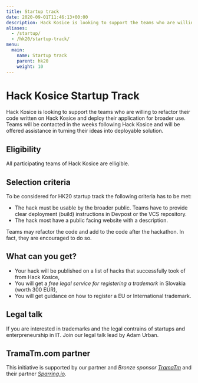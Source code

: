 ```yaml
---
title: Startup track
date: 2020-09-01T11:46:13+00:00
description: Hack Kosice is looking to support the teams who are willing to refactor their code written on Hack Kosice and deploy their application for broader use.
aliases:
  - /startup/
  - /hk20/startup-track/
menu:
  main:
    name: Startup track
    parent: hk20
    weight: 10
---
```



# Hack Kosice Startup Track

Hack Kosice is looking to support the teams who are willing to refactor their code written on Hack Kosice and deploy their application for broader use.
Teams will be contacted in the weeks following Hack Kosice and will be offered assistance in turning their ideas into deployable solution.

## Eligibility

All participating teams of Hack Kosice are elligible.

## Selection criteria

To be considered for HK20 startup track the following criteria has to be met:

- The hack must be usable by the broader public. Teams have to provide clear deployment (build) instructions in Devpost or the VCS repository.
- The hack most have a public facing website with a description.

Teams may refactor the code and add to the code after the hackathon. In fact, they are encouraged to do so.

## What can you get?

- Your hack will be published on a list of hacks that successfully took of from Hack Kosice,
- You will get a *free legal service for registering a trademark* in Slovakia (worth 300 EUR),
- You will get guidance on how to register a EU or International trademark.

## Legal talk

If you are interested in trademarks and the legal contrains of startups and enterpreneurship in IT. Join our legal talk lead by Adam Urban.

## TramaTm.com partner

This initiative is supported by our partner and _Bronze sponsor_ *[TramaTm](https://tramatm.com)* and their partner *[Sparring.io](https://sparring.io)*.
